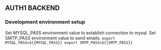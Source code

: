 ## AUTH1 BACKEND

### Development environment setup

Set MYSQL_PASS environment value to establish connection to mysql.
Set SMTP_PASS environment value to send emails.
`
export MYSQL_PASS=${{MYSQL_PASS}}
export SMTP_PASS=${{SMTP_PASS}}
`